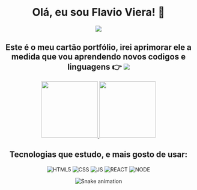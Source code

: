 <div><h1 align="center">Olá, eu sou Flavio Viera! 🖖</h1></div>
<div align="center">
<a href="https://www.instagram.com/flavio.g.viera/" target="_blank"><img src="https://img.shields.io/badge/-Instagram-%23E4405F?style=for-the-badge&logo=instagram&logoColor=white" target="_blank"></a>
  

<h2 align="center">Este é o meu cartão portfólio, irei aprimorar ele a medida que vou aprendendo novos codigos e linguagens 👉 
<a href="https://flavioviera.github.io/Meu-cartao-pessoal/" target="_blank" rel="external"><img src="https://badgen.net/badge/Portfólio/Flavio/:blue?" target="_blank"></a> 
</h2>
<div>
<a href="https://github.com/FlavioViera">
    <img height="150em" src="https://github-readme-stats.vercel.app/api?username=flavioviera&count_private=true&include_all_commits=true&show_icons=true&theme=dracula&hide_border=false&show_owner=true"/>
    <img height="150em" src="https://github-readme-stats.vercel.app/api/top-langs/?username=flavioviera&theme=highcontrast&hide_border=false&&layout=compact"/>
  </a>
</div>

## Tecnologias que estudo, e mais gosto de usar: 

<div style= "display:inline-block">
<img align="center" alt="HTML5" src="https://img.shields.io/badge/HTML5-E34F26?style=for-the-badge&logo=html5&logoColor=white" />
<img align="center" alt="CSS" src="https://img.shields.io/badge/CSS3-1572B6?style=for-the-badge&logo=css3&logoColor=white" />
<img align="center" alt="JS" src="https://img.shields.io/badge/JavaScript-F7DF1E?style=for-the-badge&logo=javascript&logoColor=black" />
<img align="center" alt="REACT" src="https://img.shields.io/badge/React-20232A?style=for-the-badge&logo=react&logoColor=61DAFB" />
<img align="center" alt="NODE" src="https://img.shields.io/badge/Node.js-43853D?style=for-the-badge&logo=node.js&logoColor=white" />
  
  </div>
  
  <div align="center">
  
![Snake animation](https://github.com/danielbped/danielbped/blob/output/github-contribution-grid-snake.svg)
  
</div>

